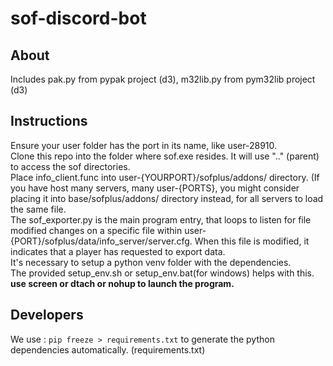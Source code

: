 # sof-discord-bot
## About
Includes pak.py from pypak project (d3), m32lib.py from pym32lib project (d3)  
## Instructions
Ensure your user folder has the port in its name, like user-28910.  
Clone this repo into the folder where sof.exe resides.  It will use ".." (parent) to access the sof directories.    
Place info_client.func into user-{YOURPORT}/sofplus/addons/ directory.  (If you have host many servers, many user-{PORTS}, you might consider placing it into base/sofplus/addons/ directory instead, for all servers to load the same file.  
The sof_exporter.py is the main program entry, that loops to listen for file modified changes on a specific file within user-{PORT}/sofplus/data/info_server/server.cfg. When this file is modified, it indicates that a player has requested to export data.  
It's necessary to setup a python venv folder with the dependencies.  
The provided setup_env.sh or setup_env.bat(for windows) helps with this.  
**use screen or dtach or nohup to launch the program.**

## Developers
We use : `pip freeze > requirements.txt` to generate the python dependencies automatically. (requirements.txt)  